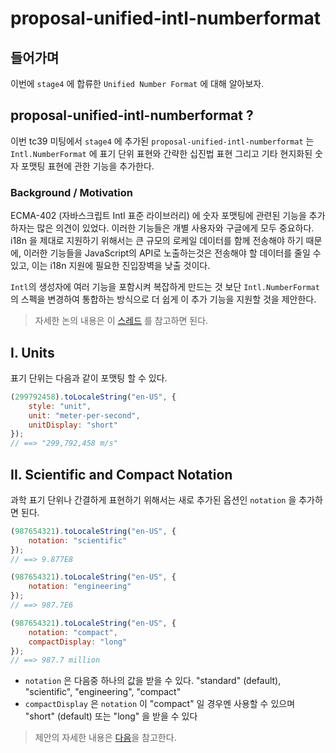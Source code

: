 #  proposal-unified-intl-numberformat

## 들어가며
이번에 `stage4` 에 합류한 `Unified Number Format` 에 대해 알아보자.

## proposal-unified-intl-numberformat ?
이번 tc39 미팅에서 `stage4` 에 추가된 `proposal-unified-intl-numberformat` 는 `Intl.NumberFormat` 에 표기 단위 표현와 간략한 십진법 표현 그리고 기타 현지화된 숫자 포맷팅 표현에 관한 기능을 추가한다.

### Background / Motivation
ECMA-402 (자바스크립트 Intl 표준 라이브러리) 에 숫자 포맷팅에 관련된 기능을 추가하자는 많은 의견이 있었다.
이러한 기능들은 개별 사용자와 구글에게 모두 중요하다. i18n 을 제대로 지원하기 위해서는 큰 규모의 로케일 데이터를 함께 전송해야 하기 때문에, 이러한 기능들을 JavaScript의 API로 노출하는것은 전송해야 할 데이터를 줄일 수 있고, 이는 i18n 지원에 필요한 진입장벽을 낮출 것이다.

`Intl`의 생성자에 여러 기능을 포함시켜 복잡하게 만드는 것 보단 `Intl.NumberFormat` 의 스펙을 변경하여 통합하는 방식으로 더 쉽게 이 추가 기능을 지원할 것을 제안한다.

> 자세한 논의 내용은 이 [스레드](https://github.com/tc39/ecma402/issues/215) 를 참고하면 된다.

## I. Units
표기 단위는 다음과 같이 포맷팅 할 수 있다.

```JavaScript
(299792458).toLocaleString("en-US", {
    style: "unit",
    unit: "meter-per-second",
    unitDisplay: "short"
});
// ==> "299,792,458 m/s"
```

## II. Scientific and Compact Notation
과학 표기 단위나 간결하게 표현하기 위해서는 새로 추가된 옵션인 `notation` 을 추가하면 된다.

```JavaScript
(987654321).toLocaleString("en-US", {
    notation: "scientific"
});
// ==> 9.877E8

(987654321).toLocaleString("en-US", {
    notation: "engineering"
});
// ==> 987.7E6

(987654321).toLocaleString("en-US", {
    notation: "compact",
    compactDisplay: "long"
});
// ==> 987.7 million
```

- `notation` 은 다음중 하나의 값을 받을 수 있다. "standard" (default), "scientific", "engineering", "compact"
- `compactDisplay` 은 `notation` 이 "compact" 일 경우멘 사용할 수 있으며 "short" (default) 또는 "long" 을 받을 수 있다


> 제안의 자세한 내용은 [다음](https://github.com/tc39/proposal-unified-intl-numberformat)을 참고한다.
